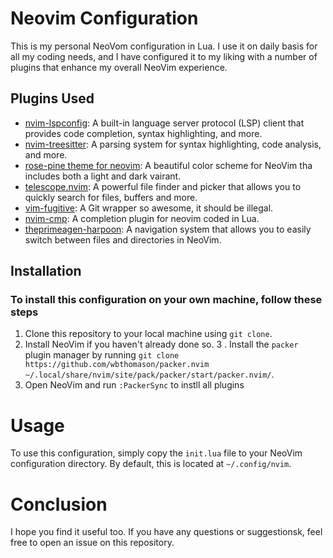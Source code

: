 # Neovim Configuration

This is my personal NeoVom configuration in Lua. I use it on daily basis for all my coding needs, and I have configured it to my liking with a number of plugins that enhance my overall NeoVim experience.

## Plugins Used
* [nvim-lspconfig](https://github.com/neovim/nvim-lspconfig): A built-in language server protocol (LSP) client that provides code completion, syntax highlighting, and more.
* [nvim-treesitter](https://github.com/nvim-treesitter/nvim-treesitter): A parsing system for syntax highlighting, code analysis, and more.
* [rose-pine theme for neovim](https://github.com/rose-pine/neovim): A beautiful color scheme for NeoVim tha includes both a light and dark vairant.
* [telescope.nvim](https://github.com/nvim-telescope/telescope.nvim): A powerful file finder and picker that allows you to quickly search for files, buffers and more.
* [vim-fugitive](https://github.com/tpope/vim-fugitive): A Git wrapper so awesome, it should be illegal.
* [nvim-cmp](https://github.com/hrsh7th/nvim-cmp): A completion plugin for neovim coded in Lua.
* [theprimeagen-harpoon](https://github.com/ThePrimeagen/harpoon): A navigation system that allows you to easily switch between files and directories in NeoVim.

## Installation
### To install this configuration on your own machine, follow these steps
1. Clone this repository to your local machine using `git clone`.
2. Install NeoVim if you haven't already done so.
3 . Install the `packer` plugin manager by running `git clone https://github.com/wbthomason/packer.nvim ~/.local/share/nvim/site/pack/packer/start/packer.nvim/`.
4. Open NeoVim and run `:PackerSync` to instll all plugins

# Usage
To use this configuration, simply copy the `init.lua` file to your NeoVim configuration directory. By default, this is located at `~/.config/nvim`.

# Conclusion
I hope you find it useful too. If you have any questions or suggestionsk, feel free to open an issue on this repository.
